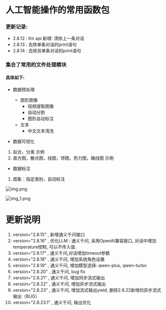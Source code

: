 # 人工智能操作的常用函数包

### 更新记录:
- 2.8.12 : llm api 新增: 清除上一条对话
- 2.8.13 : 去除单条对话的print语句
- 2.8.14 : 去除另单条对话的print语句

### 集合了常用的文件处理模块

#### 具体如下:

- 数据预处理
  - 图形图像
      - 视频提取图像
      - 自动分割
      - 图形自动标注
  - 文本
      - 中文文本清洗

- 数据可视化

1. 拟合，分类 示例
2. 直方图，散点图，线图，饼图，热力图，箱线图 示例


- 数据标注

1. 图象：指定类别，自动标注

![img.png](img.png)

![img_1.png](img_1.png)


# 更新说明
1. version="2.8.15" ,  新增通义千问接口
2. version="2.8.16" ,  优化LLM : 通义千问,  采用OpenAI兼容接口,  对话中增加temperature控制, 可以不传入值.
3. version="2.8.17" ,  通义千问,对话增加timeout参数
4. version="2.8.18" ,  通义千问, 增加系统角色设置
5. version="2.8.19" ,  通义千问, 增加模型选择: qwen-plus, qwen-turbo
6. version="2.8.20" ,  通义千问, bug fix
7. version="2.8.21" ,  通义千问, 增加同步流式输出
8. version="2.8.22" ,  通义千问, 增加异步流式输出
9. version="2.8.23" ,  通义千问, 增加流式输出yield, 删除2.8.22新增的异步流式输出（BUG）
10. version="2.8.23.1" ,  通义千问, 输出优化
